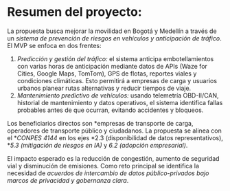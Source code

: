 # Resumen del proyecto:
La propuesta busca mejorar la movilidad en Bogotá y Medellín a través de un *sistema de prevención de riesgos en vehículos y anticipación de tráfico*. El MVP se enfoca en dos frentes:

1. *Predicción y gestión del tráfico:* el sistema anticipa embotellamientos con varias horas de anticipación mediante datos de APIs (Waze for Cities, Google Maps, TomTom), GPS de flotas, reportes viales y condiciones climáticas. Esto permitirá a empresas de carga y usuarios urbanos planear rutas alternativas y reducir tiempos de viaje.
2. *Mantenimiento predictivo de vehículos:* usando telemetría OBD-II/CAN, historial de mantenimiento y datos operativos, el sistema identifica fallas probables antes de que ocurran, evitando accidentes y bloqueos.

Los beneficiarios directos son *empresas de transporte de carga, operadores de transporte público y ciudadanos. La propuesta se alinea con el **CONPES 4144* en los ejes *2.3 (disponibilidad de datos representativos), **5.3 (mitigación de riesgos en IA)* y *6.2 (adopción empresarial)*.

El impacto esperado es la reducción de congestión, aumento de seguridad vial y disminución de emisiones. Como reto principal se identifica la necesidad de *acuerdos de intercambio de datos público-privados bajo marcos de privacidad y gobernanza clara*.